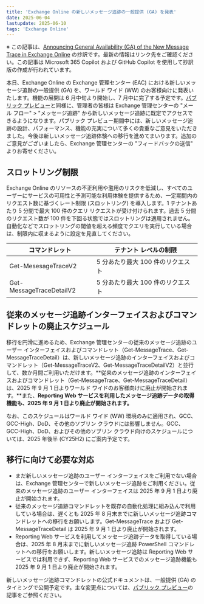 ```yaml
---
title: 'Exchange Online の新しいメッセージ追跡の一般提供 (GA) を発表'
date: 2025-06-04
lastupdate: 2025-06-10
tags: 'Exchange Online'
---
```


※ この記事は、[Announcing General Availability (GA) of the New Message Trace in Exchange Online](https://techcommunity.microsoft.com/blog/exchange/announcing-general-availability-ga-of-the-new-message-trace-in-exchange-online/4420243) の抄訳です。最新の情報はリンク先をご確認ください。この記事は Microsoft 365 Copilot および GitHub Copilot を使用して抄訳版の作成が行われています。

本日、Exchange Online の Exchange 管理センター (EAC) における新しいメッセージ追跡の一般提供 (GA) を、ワールド ワイド (WW) のお客様向けに発表いたします。機能の展開は 6 月中旬より開始し、7 月中に完了する予定です。[パブリック プレビュー](https://techcommunity.microsoft.com/blog/exchange/announcing-public-preview-of-the-new-message-trace-in-exchange-online/4356561)と同様に、管理者の皆様は Exchange 管理センターの "メール フロー" > "メッセージ追跡" から新しいメッセージ追跡に既定でアクセスできるようになります。パブリック プレビュー期間中には、新しいメッセージ追跡の設計、パフォーマンス、機能の充実について多くの貴重なご意見をいただきました。今後は新しいメッセージ追跡体験への移行を進めてまいります。追加のご意見がございましたら、Exchange 管理センターの "フィードバックの送信" よりお寄せください。

## スロットリング制限

Exchange Online のリソースの不正利用や濫用のリスクを低減し、すべてのユーザーにサービスの可用性と予測可能な利用体験を提供するため、一定期間内のリクエスト数に基づくレート制限 (スロットリング) を導入します。1 テナントあたり 5 分間で最大 100 件のクエリ リクエストが受け付けられます。過去 5 分間のリクエスト数が 100 件を下回る状態ではスロットリングは適用されません。自動化などでスロットリングの閾値を超える頻度でクエリを実行している場合は、制限内に収まるように設定を見直してください。

| コマンドレット | テナント レベルの制限 |
| --- | --- |
| Get-MesesageTraceV2 | 5 分あたり最大 100 件のリクエスト |
| Get-MessageTraceDetailV2 | 5 分あたり最大 100 件のリクエスト |

## 従来のメッセージ追跡インターフェイスおよびコマンドレットの廃止スケジュール

移行を円滑に進めるため、Exchange 管理センターの従来のメッセージ追跡のユーザー インターフェイスおよびコマンドレット（Get-MessageTrace、Get-MessageTraceDetail）は、新しいメッセージ追跡のインターフェイスおよびコマンドレット（Get-MessageTraceV2、Get-MessageTraceDetailV2）と並行して、数か月間ご利用いただけます。**従来のメッセージ追跡のインターフェイスおよびコマンドレット（Get-MessageTrace、Get-MessageTraceDetail）は、2025 年 9 月 1 日よりワールド ワイドのお客様向けに廃止が開始されます。**また、**Reporting Web サービスを利用したメッセージ追跡データの取得機能も、2025 年 9 月 1 日より廃止が開始されます。**

なお、このスケジュールはワールド ワイド (WW) 環境のみに適用され、GCC、GCC-High、DoD、その他のソブリン クラウドには影響しません。GCC、GCC-High、DoD、およびその他のソブリン クラウド向けのスケジュールについては、2025 年後半 (CY25H2) にご案内予定です。

## 移行に向けて必要な対応

- まだ新しいメッセージ追跡のユーザー インターフェイスをご利用でない場合は、Exchange 管理センターで新しいメッセージ追跡をご利用ください。従来のメッセージ追跡のユーザー インターフェイスは 2025 年 9 月 1 日より廃止が開始されます。
- 従来のメッセージ追跡コマンドレットを既存の自動化処理に組み込んで利用している場合は、遅くとも 2025 年 8 月末までに新しいメッセージ追跡コマンドレットへの移行をお願いします。Get-MessageTrace および Get-MessageTraceDetail は 2025 年 9 月 1 日より廃止が開始されます。
- Reporting Web サービスを利用してメッセージ追跡データを取得している場合は、2025 年 8 月末までに新しいメッセージ追跡 PowerShell コマンドレットへの移行をお願いします。新しいメッセージ追跡は Reporting Web サービスでは利用できず、Reporting Web サービスでのメッセージ追跡機能も 2025 年 9 月 1 日より廃止が開始されます。

新しいメッセージ追跡コマンドレットの公式ドキュメントは、一般提供 (GA) のタイミングで公開予定です。主な変更点については、[パブリック プレビュー](https://techcommunity.microsoft.com/blog/exchange/announcing-public-preview-of-the-new-message-trace-in-exchange-online/4356561)の記事をご参照ください。
